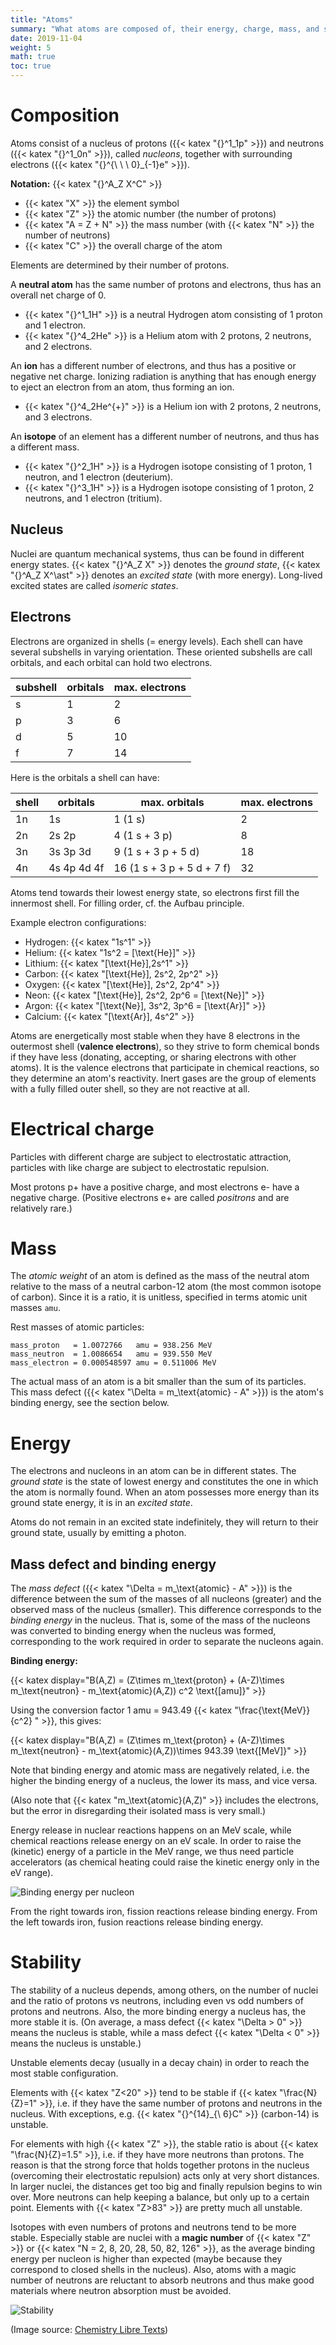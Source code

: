 ```yaml
---
title: "Atoms"
summary: "What atoms are composed of, their energy, charge, mass, and stability."
date: 2019-11-04
weight: 5
math: true
toc: true
---
```


# Composition

Atoms consist of a nucleus of protons ({{< katex "{}^1_1p" >}}) and neutrons ({{< katex "{}^1_0n" >}}), called _nucleons_, together with surrounding electrons ({{< katex "{}^{\ \ \ 0}_{-1}e" >}}).  

**Notation:** {{< katex "{}^A_Z X^C" >}}

* {{< katex "X" >}} the element symbol
* {{< katex "Z" >}} the atomic number (the number of protons)
* {{< katex "A = Z + N" >}} the mass number (with {{< katex "N" >}} the number of neutrons)
* {{< katex "C" >}} the overall charge of the atom

Elements are determined by their number of protons.

A **neutral atom** has the same number of protons and electrons, thus has an overall net charge of 0.

* {{< katex "{}^1_1H" >}} is a neutral Hydrogen atom consisting of 1 proton and 1 electron.
* {{< katex "{}^4_2He" >}} is a Helium atom with 2 protons, 2 neutrons, and 2 electrons.

An **ion** has a different number of electrons, and thus has a positive or negative net charge. Ionizing radiation is anything that has enough energy to eject an electron from an atom, thus forming an ion.

* {{< katex "{}^4_2He^{+}" >}} is a Helium ion with 2 protons, 2 neutrons, and 3 electrons.

An **isotope** of an element has a different number of neutrons, and thus has a different mass.

* {{< katex "{}^2_1H" >}} is a Hydrogen isotope consisting of 1 proton, 1 neutron, and 1 electron (deuterium).
* {{< katex "{}^3_1H" >}} is a Hydrogen isotope consisting of 1 proton, 2 neutrons, and 1 electron (tritium).

## Nucleus

Nuclei are quantum mechanical systems, thus can be found in different energy states. {{< katex "{}^A_Z X" >}} denotes the _ground state_, {{< katex "{}^A_Z X^\ast" >}} denotes an _excited state_ (with more energy). Long-lived excited states are called _isomeric states_.

## Electrons

Electrons are organized in shells (= energy levels). Each shell can have several subshells in varying orientation. These oriented subshells are call orbitals, and each orbital can hold two electrons.

| subshell | orbitals | max. electrons |
|----------|----------|----------------|
| s | 1 | 2 |
| p | 3 | 6 |
| d | 5 | 10 |
| f | 7 | 14 |

Here is the orbitals a shell can have:

| shell | orbitals | max. orbitals | max. electrons |
|-------|----------|---------------|----------------|
| 1n | 1s | 1 (1 s) | 2 |
| 2n | 2s 2p | 4 (1 s + 3 p) | 8 |
| 3n | 3s 3p 3d | 9 (1 s + 3 p + 5 d) | 18 |
| 4n | 4s 4p 4d 4f | 16 (1 s + 3 p + 5 d + 7 f) | 32 |

Atoms tend towards their lowest energy state, so electrons first fill the innermost shell. For filling order, cf. the Aufbau principle.

Example electron configurations:

* Hydrogen: {{< katex "1s^1" >}}
* Helium: {{< katex "1s^2 = [\text{He}]" >}}
* Lithium: {{< katex "[\text{He}]\,2s^1" >}}
* Carbon: {{< katex "[\text{He}]\, 2s^2\, 2p^2" >}}
* Oxygen: {{< katex "[\text{He}]\, 2s^2\, 2p^4" >}}
* Neon: {{< katex "[\text{He}]\, 2s^2\, 2p^6 = [\text{Ne}]" >}}
* Argon: {{< katex "[\text{Ne}]\, 3s^2\, 3p^6 = [\text{Ar}]" >}}
* Calcium: {{< katex "[\text{Ar}]\, 4s^2" >}}

Atoms are energetically most stable when they have 8 electrons in the outermost shell (**valence electrons**), so they strive to form chemical bonds if they have less (donating, accepting, or sharing electrons with other atoms). It is the valence electrons that participate in chemical reactions, so they determine an atom's reactivity. Inert gases are the group of elements with a fully filled outer shell, so they are not reactive at all.

# Electrical charge

Particles with different charge are subject to electrostatic attraction, particles with like charge are subject to electrostatic repulsion.

Most protons p+ have a positive charge, and most electrons e- have a negative charge. (Positive electrons e+ are called _positrons_ and are relatively rare.)

# Mass

The _atomic weight_ of an atom is defined as the mass of the neutral atom relative to the mass of a neutral carbon-12 atom (the most common isotope of carbon). Since it is a ratio, it is unitless, specified in terms atomic unit masses `amu`.

Rest masses of atomic particles:
```
mass_proton   = 1.0072766   amu = 938.256 MeV
mass_neutron  = 1.0086654   amu = 939.550 MeV
mass_electron = 0.000548597 amu = 0.511006 MeV
```

The actual mass of an atom is a bit smaller than the sum of its particles. This mass defect ({{< katex "\Delta = m_\text{atomic} - A" >}}) is the atom's binding energy, see the section below.

# Energy

The electrons and nucleons in an atom can be in different states. The _ground state_ is the state of lowest energy and constitutes the one in which the atom is normally found. When an atom possesses more energy than its ground state energy, it is in an _excited state_.

Atoms do not remain in an excited state indefinitely, they will return to their ground state, usually by emitting a photon.

## Mass defect and binding energy

The _mass defect_ ({{< katex "\Delta = m_\text{atomic} - A" >}}) is the difference between the sum of the masses of all nucleons (greater) and the observed mass of the nucleus (smaller). This difference corresponds to the _binding energy_ in the nucleus. That is, some of the mass of the nucleons was converted to binding energy when the nucleus was formed, corresponding to the work required in order to separate the nucleons again.

**Binding energy:**

{{< katex display="B(A,Z) = (Z\times m_\text{proton} + (A-Z)\times m_\text{neutron} - m_\text{atomic}(A,Z)) c^2 \text{[amu]}" >}}

Using the conversion factor 1 amu = 943.49 {{< katex "\frac{\text{MeV}}{c^2} " >}}, this gives:

{{< katex display="B(A,Z) = (Z\times m_\text{proton} + (A-Z)\times m_\text{neutron} - m_\text{atomic}(A,Z))\times 943.39 \text{[MeV]}" >}}

Note that binding energy and atomic mass are negatively related, i.e. the higher the binding energy of a nucleus, the lower its mass, and vice versa.

(Also note that {{< katex "m_\text{atomic}(A,Z)" >}} includes the electrons, but the error in disregarding their isolated mass is very small.)

Energy release in nuclear reactions happens on an MeV scale, while chemical reactions release energy on an eV scale.
In order to raise the (kinetic) energy of a particle in the MeV range, we thus need particle accelerators (as chemical heating could raise the kinetic energy only in the eV range).

![Binding energy per nucleon](/images/docs/bindingenergy.gif)

From the right towards iron, fission reactions release binding energy.
From the left towards iron, fusion reactions release binding energy.

# Stability

The stability of a nucleus depends, among others, on the number of nuclei and the ratio of protons vs neutrons, including even vs odd numbers of protons and neutrons.
Also, the more binding energy a nucleus has, the more stable it is.
(On average, a mass defect {{< katex "\Delta > 0" >}} means the nucleus is stable, while a mass defect {{< katex "\Delta < 0" >}} means the nucleus is unstable.)

Unstable elements decay (usually in a decay chain) in order to reach the most stable configuration.  

Elements with {{< katex "Z<20" >}} tend to be stable if {{< katex "\frac{N}{Z}=1" >}}, i.e. if they have the same number of protons and neutrons in the nucleus. With exceptions, e.g. {{< katex "{}^{14}_{\ 6}C" >}} (carbon-14) is unstable.

For elements with high {{< katex "Z" >}}, the stable ratio is about {{< katex "\frac{N}{Z}=1.5" >}}, i.e. if they have more neutrons than protons. The reason is that the strong force that holds together protons in the nucleus (overcoming their electrostatic repulsion) acts only at very short distances. In larger nuclei, the distances get too big and finally repulsion begins to win over. More neutrons can help keeping a balance, but only up to a certain point. Elements with {{< katex "Z>83" >}} are pretty much all unstable.

Isotopes with even numbers of protons and neutrons tend to be more stable. Especially stable are nuclei with a **magic number** of {{< katex "Z" >}} or {{< katex "N = 2, 8, 20, 28, 50, 82, 126" >}}, as the average binding energy per nucleon is higher than expected (maybe because they correspond to closed shells in the nucleus). Also, atoms with a magic number of neutrons are reluctant to absorb neutrons and thus make good materials where neutron absorption must be avoided.

![Stability](/images/docs/stability.jpeg)

(Image source: [Chemistry Libre Texts](https://chem.libretexts.org/Courses/University_of_Missouri/MU%3A__1330H_(Keller)/21%3A_Nuclear_Chemistry/21.2%3A_Patterns_of_Nuclear_Stability))
